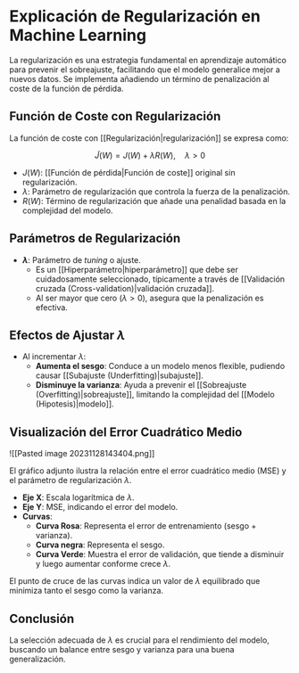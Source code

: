 # Explicación de Regularización en Machine Learning

La regularización es una estrategia fundamental en aprendizaje automático para prevenir el sobreajuste, facilitando que el modelo generalice mejor a nuevos datos. Se implementa añadiendo un término de penalización al coste de la función de pérdida.

## Función de Coste con Regularización

La función de coste con [[Regularización|regularización]] se expresa como:

$$ \tilde{J}(W) = J(W) + \lambda R(W), \quad \lambda > 0 $$

- $J(W)$: [[Función de pérdida|Función de coste]] original sin regularización.
- $\lambda$: Parámetro de regularización que controla la fuerza de la penalización.
- $R(W)$: Término de regularización que añade una penalidad basada en la complejidad del modelo.

## Parámetros de Regularización

- **$\lambda$**: Parámetro de _tuning_ o ajuste.
  - Es un [[Hiperparámetro|hiperparámetro]] que debe ser cuidadosamente seleccionado, típicamente a través de [[Validación cruzada (Cross-validation)|validación cruzada]].
  - Al ser mayor que cero ($\lambda > 0$), asegura que la penalización es efectiva.

## Efectos de Ajustar $\lambda$

- Al incrementar $\lambda$:
  - **Aumenta el sesgo**: Conduce a un modelo menos flexible, pudiendo causar [[Subajuste (Underfitting)|subajuste]].
  - **Disminuye la varianza**: Ayuda a prevenir el [[Sobreajuste (Overfitting)|sobreajuste]], limitando la complejidad del [[Modelo (Hipotesis)|modelo]].

## Visualización del Error Cuadrático Medio

![[Pasted image 20231128143404.png]]

El gráfico adjunto ilustra la relación entre el error cuadrático medio (MSE) y el parámetro de regularización $\lambda$.

- **Eje X**: Escala logarítmica de $\lambda$.
- **Eje Y**: MSE, indicando el error del modelo.
- **Curvas**:
  - **Curva Rosa**: Representa el error de entrenamiento (sesgo + varianza).
  - **Curva negra**: Representa el sesgo.
  - **Curva Verde**: Muestra el error de validación, que tiende a disminuir y luego aumentar conforme crece $\lambda$.

El punto de cruce de las curvas indica un valor de $\lambda$ equilibrado que minimiza tanto el sesgo como la varianza.

## Conclusión

La selección adecuada de $\lambda$ es crucial para el rendimiento del modelo, buscando un balance entre sesgo y varianza para una buena generalización.
